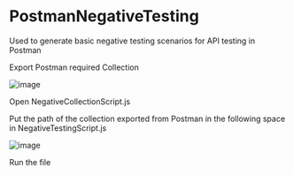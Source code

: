 # PostmanNegativeTesting
Used to generate basic negative testing scenarios for API testing in Postman

Export Postman required Collection

![image](https://user-images.githubusercontent.com/54957850/192245885-1f80ac62-cedf-43d5-8e0f-0535203c2a72.png)


Open NegativeCollectionScript.js


Put the path of the collection exported from Postman in the following space in NegativeTestingScript.js

![image](https://user-images.githubusercontent.com/54957850/192246211-1de36b0e-5075-439e-9014-21ccd5d79d2b.png)


Run the file
